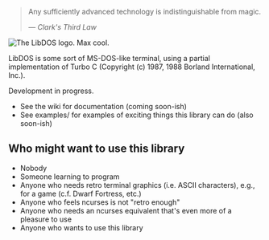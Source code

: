 > Any sufficiently advanced technology is indistinguishable from magic.
>
> &mdash; <cite>Clark's Third Law</cite>

![The LibDOS logo. Max cool.](https://github.com/xiphiasnonus/LibDOS/blob/master/screenshots/logo.png)

LibDOS is some sort of MS-DOS-like terminal, using a partial implementation of Turbo C (Copyright (c) 1987, 1988 Borland International, Inc.).

Development in progress.

- See the wiki for documentation (coming soon-ish)
- See examples/ for examples of exciting things this library can do (also soon-ish)

## Who might want to use this library

- Nobody
- Someone learning to program
- Anyone who needs retro terminal graphics (i.e. ASCII characters), e.g., for a game (c.f. Dwarf Fortress, etc.)
- Anyone who feels ncurses is not "retro enough"
- Anyone who needs an ncurses equivalent that's even more of a pleasure to use
- Anyone who wants to use this library